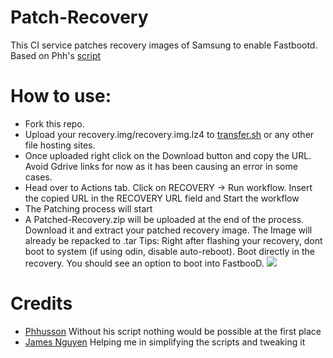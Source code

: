 # Patch-Recovery
This CI service patches recovery images of Samsung to enable Fastbootd. Based on Phh's [script](https://github.com/phhusson/samsung-galaxy-a51-gsi-boot)

# How to use:
- Fork this repo.
- Upload your recovery.img/recovery.img.lz4 to [transfer.sh](https://transfer.sh/) or any other file hosting sites.
- Once uploaded right click on the Download button and copy the URL. Avoid Gdrive links for now as it has been causing an error in some cases. 
- Head over to Actions tab. Click on RECOVERY -> Run workflow. Insert the copied URL in the RECOVERY URL field and Start the workflow
- The Patching process will start
- A Patched-Recovery.zip will be uploaded at the end of the process. Download it and extract your patched recovery image. The Image will already be repacked to .tar
Tips: Right after flashing your recovery, dont boot to system (if using odin, disable auto-reboot). Boot directly in the recovery. You should see an option to boot into FastbooD.
![](https://s3.bmp.ovh/imgs/2022/04/19/91ef3a3ee9255e9c.png)

# Credits
- [Phhusson](https://github.com/phhusson) Without his script nothing would be possible at the first place
- [James Nguyen](https://github.com/thongass000) Helping me in simplifying the scripts and tweaking it

